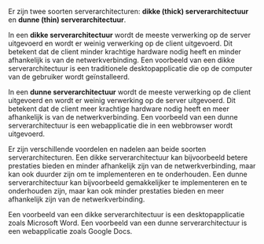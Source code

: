 Er zijn twee soorten serverarchitecturen: **dikke (thick) serverarchitectuur** en **dunne (thin) serverarchitectuur**.

In een **dikke serverarchitectuur** wordt de meeste verwerking op de server uitgevoerd en wordt er weinig verwerking op de client uitgevoerd. Dit betekent dat de client minder krachtige hardware nodig heeft en minder afhankelijk is van de netwerkverbinding. Een voorbeeld van een dikke serverarchitectuur is een traditionele desktopapplicatie die op de computer van de gebruiker wordt geïnstalleerd.

In een **dunne serverarchitectuur** wordt de meeste verwerking op de client uitgevoerd en wordt er weinig verwerking op de server uitgevoerd. Dit betekent dat de client meer krachtige hardware nodig heeft en meer afhankelijk is van de netwerkverbinding. Een voorbeeld van een dunne serverarchitectuur is een webapplicatie die in een webbrowser wordt uitgevoerd.

Er zijn verschillende voordelen en nadelen aan beide soorten serverarchitecturen. Een dikke serverarchitectuur kan bijvoorbeeld betere prestaties bieden en minder afhankelijk zijn van de netwerkverbinding, maar kan ook duurder zijn om te implementeren en te onderhouden. Een dunne serverarchitectuur kan bijvoorbeeld gemakkelijker te implementeren en te onderhouden zijn, maar kan ook minder prestaties bieden en meer afhankelijk zijn van de netwerkverbinding.

Een voorbeeld van een dikke serverarchitectuur is een desktopapplicatie zoals Microsoft Word. Een voorbeeld van een dunne serverarchitectuur is een webapplicatie zoals Google Docs.